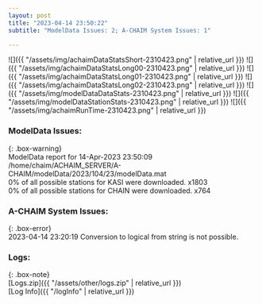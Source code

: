 ```yaml
---
layout: post
title: "2023-04-14 23:50:22"
subtitle: "ModelData Issues: 2; A-CHAIM System Issues: 1"

---
```


![]({{ "/assets/img/achaimDataStatsShort-2310423.png" | relative_url }})
![]({{ "/assets/img/achaimDataStatsLong00-2310423.png" | relative_url }})
![]({{ "/assets/img/achaimDataStatsLong01-2310423.png" | relative_url }})
![]({{ "/assets/img/achaimDataStatsLong02-2310423.png" | relative_url }})
![]({{ "/assets/img/modelDataDataStats-2310423.png" | relative_url }})
![]({{ "/assets/img/modelDataStationStats-2310423.png" | relative_url }})
![]({{ "/assets/img/achaimRunTime-2310423.png" | relative_url }})


### ModelData Issues:  
  
{: .box-warning}  
 ModelData report for 14-Apr-2023 23:50:09   
 /home/chaim/ACHAIM_SERVER/A-CHAIM/modelData/2023/104/23/modelData.mat   
 0% of all possible stations for KASI were downloaded. x1803   
 0% of all possible stations for CHAIN were downloaded. x764   
  
### A-CHAIM System Issues:  
  
{: .box-error}  
2023-04-14 23:20:19 Conversion to logical from string is not possible.  

### Logs:  
  
{: .box-note}  
[Logs.zip]({{ "/assets/other/logs.zip" | relative_url }})  
[Log Info]({{ "/logInfo" | relative_url }})  
